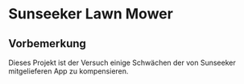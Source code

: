 # Sunseeker Lawn Mower

## Vorbemerkung

Dieses Projekt ist der Versuch einige Schwächen der von Sunseeker mitgelieferen App zu kompensieren.

